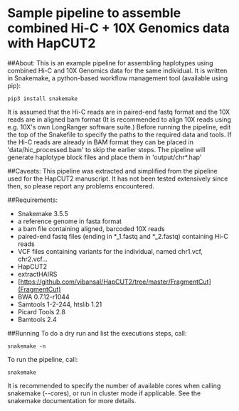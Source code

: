 Sample pipeline to assemble combined Hi-C + 10X Genomics data with HapCUT2
======

##About:
This is an example pipeline for assembling haplotypes using combined Hi-C
and 10X Genomics data for the same individual. It is written in Snakemake,
a python-based workflow management tool (available using pip):

```
pip3 install snakemake
```
It is assumed that the Hi-C reads are in paired-end fastq format and the
10X reads are in aligned bam format (It is recommended to align
10X reads using e.g. 10X's own LongRanger software suite.)
Before running the pipeline, edit the top of the Snakefile to specify the paths to the
required data and tools.
If the Hi-C reads are already in BAM format they can be placed in
'data/hic_processed.bam' to skip the earlier steps. The pipeline will generate 
haplotype block files and place them in 'output/chr*.hap'

##Caveats:
This pipeline was extracted and simplified from the pipeline used for the HapCUT2
manuscript. It has not been tested extensively since then, so please report any problems
encountered.

##Requirements:
- Snakemake 3.5.5
- a reference genome in fasta format
- a bam file containing aligned, barcoded 10X reads
- paired-end fastq files (ending in *_1.fastq and *_2.fastq) containing Hi-C reads
- VCF files containing variants for the individual, named chr1.vcf, chr2.vcf...
- HapCUT2
- extractHAIRS
- [https://github.com/vibansal/HapCUT2/tree/master/FragmentCut](FragmentCut)
- BWA 0.7.12-r1044
- Samtools 1-2-244, htslib 1.21
- Picard Tools 2.8
- Bamtools 2.4

##Running
To do a dry run and list the executions steps, call:
```
snakemake -n
```
To run the pipeline, call:
```
snakemake
```
It is recommended to specify the number of available cores when calling snakemake
(--cores), or run in cluster mode if applicable.
See the snakemake documentation for more details.

